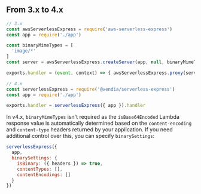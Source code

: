 ## From 3.x to 4.x

```javascript
// 3.x
const awsServerlessExpress = require('aws-serverless-express')
const app = require('./app')

const binaryMimeTypes = [
  'image/*'
]
const server = awsServerlessExpress.createServer(app, null, binaryMimeTypes)

exports.handler = (event, context) => { awsServerlessExpress.proxy(server, event, context) }
```

```javascript
// 4.x
const serverlessExpress = require('@vendia/serverless-express')
const app = require('./app')

exports.handler = serverlessExpress({ app }).handler
```

In v4.x, `binaryMimeTypes` isn't required as the `isBase64Encoded` Lambda response value is automatically determined based on the `content-encoding` and `content-type` headers returned by your application. If you need additional control over this, you can specify `binarySettings`:

```javascript
serverlessExpress({
  app,
  binarySettings: {
    isBinary: ({ headers }) => true,
    contentTypes: [],
    contentEncodings: []
  }
})
```